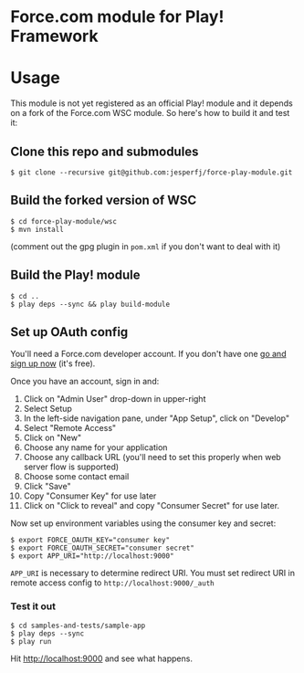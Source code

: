 # Force.com module for Play! Framework

# Usage

This module is not yet registered as an official Play! module and it depends on a fork of the Force.com WSC module. So here's how to build it and test it:

## Clone this repo and submodules

    $ git clone --recursive git@github.com:jesperfj/force-play-module.git

## Build the forked version of WSC

    $ cd force-play-module/wsc
    $ mvn install

(comment out the gpg plugin in `pom.xml` if you don't want to deal with it)

## Build the Play! module

    $ cd ..
    $ play deps --sync && play build-module

## Set up OAuth config

You'll need a Force.com developer account. If you don't have one [go and sign up now](http://www.developerforce.com/events/regular/registration.php?d=70130000000EjHb) (it's free).

Once you have an account, sign in and:

1. Click on "Admin User" drop-down in upper-right
2. Select Setup
3. In the left-side navigation pane, under "App Setup", click on "Develop"
4. Select "Remote Access"
5. Click on "New"
6. Choose any name for your application
7. Choose any callback URL (you'll need to set this properly when web server flow is supported)
8. Choose some contact email
9. Click "Save"
10. Copy "Consumer Key" for use later
11. Click on "Click to reveal" and copy "Consumer Secret" for use later.

Now set up environment variables using the consumer key and secret:

    $ export FORCE_OAUTH_KEY="consumer key"
    $ export FORCE_OAUTH_SECRET="consumer secret"
    $ export APP_URI="http://localhost:9000"

`APP_URI` is necessary to determine redirect URI. You must set redirect URI in remote access config to `http://localhost:9000/_auth`

### Test it out

    $ cd samples-and-tests/sample-app
    $ play deps --sync
    $ play run

Hit <http://localhost:9000> and see what happens.

